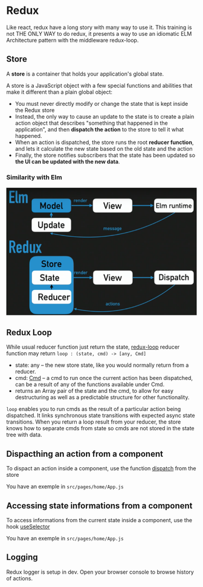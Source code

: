 # Redux

Like react, redux have a long story with many way to use it. This training is not THE ONLY WAY to do redux, it presents a way to use an idiomatic ELM Architecture pattern with the middleware redux-loop.

## Store

A **store** is a container that holds your application's global state.

A store is a JavaScript object with a few special functions and abilities that make it different than a plain global object:
- You must never directly modify or change the state that is kept inside the Redux store
- Instead, the only way to cause an update to the state is to create a plain action object that describes "something that happened in the application", and then **dispatch the action** to the store to tell it what happened.
- When an action is dispatched, the store runs the root **reducer function**, and lets it calculate the new state based on the old state and the action
- Finally, the store notifies subscribers that the state has been updated so **the UI can be updated with the new data**.

### Similarity with Elm

![](../elm-redux.png)

## Redux Loop

While usual reducer function just return the state, [redux-loop](https://redux-loop.js.org/docs/api-docs/loop.html) reducer function may return `loop : (state, cmd) -> [any, Cmd]`


- state: any – the new store state, like you would normally return from a reducer.
- cmd: [Cmd](https://redux-loop.js.org/docs/api-docs/cmds.html) – a cmd to run once the current action has been dispatched, can be a result of any of the functions available under Cmd.
- returns an Array pair of the state and the cmd, to allow for easy destructuring as well as a predictable structure for other functionality.


`loop` enables you to run cmds as the result of a particular action being dispatched. It links synchronous state transitions with expected async state transitions. When you return a loop result from your reducer, the store knows how to separate cmds from state so cmds are not stored in the state tree with data.

## Dispacthing an action from a component

To dispact an action inside a component, use the  function [dispatch](https://redux.js.org/api/store#dispatchaction) from the store 

You have an exemple in `src/pages/home/App.js`


## Accessing state informations from a component

To access informations from the current state inside a component, use the hook [useSelector](https://react-redux.js.org/api/hooks#useselector)

You have an exemple in `src/pages/home/App.js`

## Logging

Redux logger is setup in dev. Open your browser console to browse history of actions.